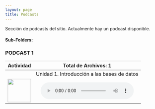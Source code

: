 ```yaml
---
layout: page
title: Podcasts
---
```

Sección de podcasts del sitio. Actualmente hay un podcast disponible.
#### Sub-Folders: 
### PODCAST 1

| Actividad | Total de Archivos: 1 | 
| :-------: | :------: | 
|   | Unidad 1. Introducción a las bases de datos      | 
|  <img src="https://basededatostec.github.io/img/01archivos.png" width="75" height="75"> | <audio src="https://basededatostec.github.io/img/podcast.mp3" controls="controls" type="audio/mpeg" preload="preload"></audio> | 


